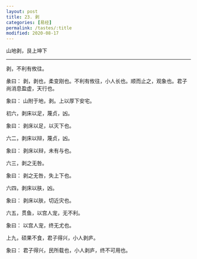 ```yaml
---
layout: post
title: 23. 剥
categories: [易经]
permalink: /tastes/:title
modified: 2020-08-17
---
```


山地剥，艮上坤下

---

剥，不利有攸往。

彖曰： 剥，剥也，柔变刚也。不利有攸往，小人长也。顺而止之，观象也。君子尚消息盈虚，天行也。

象曰： 山附于地，剥。上以厚下安宅。

初六，剥床以足，蔑贞，凶。

象曰： 剥床以足，以灭下也。

六二，剥床以辩，蔑贞，凶。

象曰： 剥床以辩，未有与也。

六三，剥之无咎。

象曰： 剥之无咎，失上下也。

六四，剥床以肤，凶。

象曰： 剥床以肤，切近灾也。

六五，贯鱼，以宫人宠，无不利。

象曰： 以宫人宠，终无尤也。

上九，硕果不食，君子得兴，小人剥庐。

象曰： 君子得兴，民所载也，小人剥庐，终不可用也。
